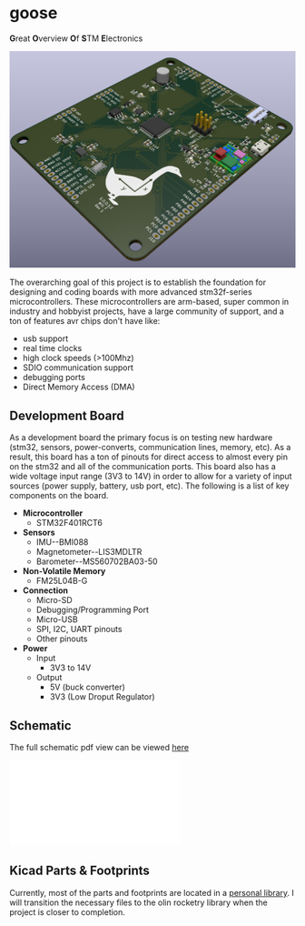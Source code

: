 # goose
**G**reat **O**verview **O**f **S**TM **E**lectronics

![3d render](/hardware/img/3d.png)

The overarching goal of this project is to establish the foundation for designing and coding boards with more advanced stm32f-series microcontrollers. These microcontrollers are arm-based, super common in industry and hobbyist projects, have a large community of support, and a ton of features avr chips don't have like:
- usb support
- real time clocks
- high clock speeds (>100Mhz)
- SDIO communication support
- debugging ports
- Direct Memory Access (DMA)

## Development Board
As a development board the primary focus is on testing new hardware (stm32, sensors, power-converts, communication lines, memory, etc). As a result, this board has a ton of pinouts for direct access to almost every pin on the stm32 and all of the communication ports. This board also has a wide voltage input range (3V3 to 14V) in order to allow for a variety of input sources (power supply, battery, usb port, etc). The following is a list of key components on the board.

- **Microcontroller**
	- STM32F401RCT6
- **Sensors**
	- IMU--BMI088
	- Magnetometer--LIS3MDLTR
	- Barometer--MS560702BA03-50
- **Non-Volatile Memory**
	- FM25L04B-G
- **Connection**
	- Micro-SD
	- Debugging/Programming Port 
	- Micro-USB
	- SPI, I2C, UART pinouts
	- Other pinouts
- **Power**
	- Input
		- 3V3 to 14V
	- Output
		- 5V (buck converter)
		- 3V3 (Low Droput Regulator)

## Schematic
The full schematic pdf view can be viewed [here](/hardware/dev_board.pdf)

![](/hardware/dev_board.pdf)

## Kicad Parts & Footprints
Currently, most of the parts and footprints are located in a [personal library](https://github.com/wFairmanOlin/kicad_parts). I will transition the necessary files to the olin rocketry library when the project is closer to completion.

